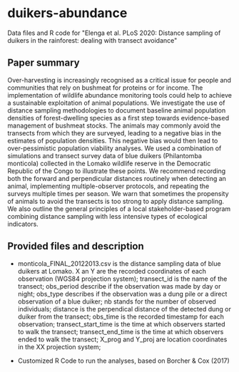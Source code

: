 # duikers-abundance
Data files and R code for "Elenga et al. PLoS 2020: Distance sampling of duikers in the rainforest: dealing with transect avoidance"

## Paper summary
Over-harvesting is increasingly recognised as a critical issue for people and communities that rely on bushmeat for proteins or for income. The implementation of wildlife abundance monitoring tools could help to achieve a sustainable exploitation of animal populations. We investigate the use of distance sampling methodologies to document baseline animal population densities of forest-dwelling species as a first step towards evidence-based management of bushmeat stocks. The animals may commonly avoid the transects from which they are surveyed, leading to a negative bias in the estimates of population densities. This negative bias would then lead to over-pessimistic population viability analyses. We used a combination of simulations and transect survey data of blue duikers (Philantomba monticola) collected in the Lomako wildlife reserve in the Democratic Republic of the Congo to illustrate these points. We recommend recording both the forward and perpendicular distances routinely when detecting an animal, implementing multiple-observer protocols, and repeating the surveys multiple times per season. We warn that sometimes the propensity of animals to avoid the transects is too strong to apply distance sampling. We also outline the general principles of a local stakeholder-based program combining distance sampling with less intensive types of ecological indicators.

## Provided files and description

- monticola_FINAL_20122013.csv is the distance sampling data of blue duikers at Lomako. X an Y are the recorded coordinates of each observation (WGS84 projection system); transect_id is the name of the transect; obs_period describe if the observation was made by day or night; obs_type describes if the observation was a dung pile or a direct observation of a blue duiker; nb stands for the number of observed individuals; distance is the perpendical distance of the detected dung or duiker from the transect; obs_time is the recorded timestamp for each observation; transect_start_time is the time at which observers started to walk the transect; transect_end_time is the time at which observers ended to walk the transect; X_prog and Y_proj are location coordinates in the XX projection system;

- Customized R Code to run the analyses, based on Borcher & Cox (2017)
